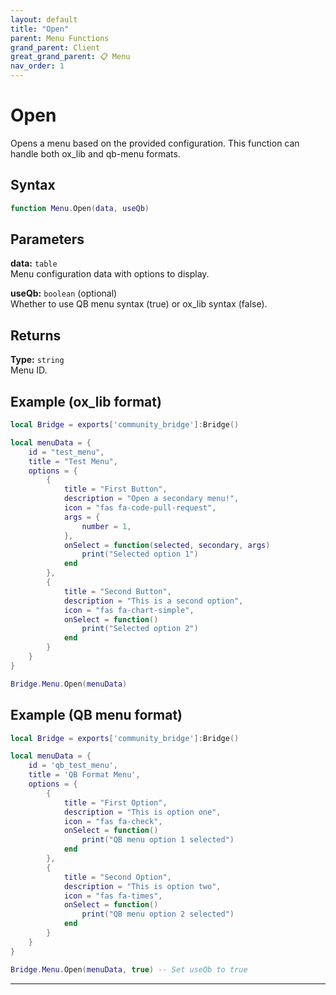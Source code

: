 ```yaml
---
layout: default
title: "Open"
parent: Menu Functions
grand_parent: Client
great_grand_parent: 📋 Menu
nav_order: 1
---
```


# Open
Opens a menu based on the provided configuration. This function can handle both ox_lib and qb-menu formats.

## Syntax

```lua
function Menu.Open(data, useQb)
```

## Parameters

**data:** `table`  
Menu configuration data with options to display.

**useQb:** `boolean` (optional)  
Whether to use QB menu syntax (true) or ox_lib syntax (false).

## Returns

**Type:** `string`  
Menu ID.

## Example (ox_lib format)

```lua
local Bridge = exports['community_bridge']:Bridge()

local menuData = {
    id = "test_menu",
    title = "Test Menu",
    options = {
        {
            title = "First Button",
            description = "Open a secondary menu!",
            icon = "fas fa-code-pull-request",
            args = {
                number = 1,
            },
            onSelect = function(selected, secondary, args)
                print("Selected option 1")
            end
        },
        {
            title = "Second Button",
            description = "This is a second option",
            icon = "fas fa-chart-simple",
            onSelect = function()
                print("Selected option 2")
            end
        }
    }
}

Bridge.Menu.Open(menuData)
```

## Example (QB menu format)

```lua
local Bridge = exports['community_bridge']:Bridge()

local menuData = {
    id = 'qb_test_menu',
    title = 'QB Format Menu',
    options = {
        {
            title = "First Option",
            description = "This is option one",
            icon = "fas fa-check",
            onSelect = function()
                print("QB menu option 1 selected")
            end
        },
        {
            title = "Second Option",
            description = "This is option two",
            icon = "fas fa-times",
            onSelect = function()
                print("QB menu option 2 selected")
            end
        }
    }
}

Bridge.Menu.Open(menuData, true) -- Set useQb to true
```

---